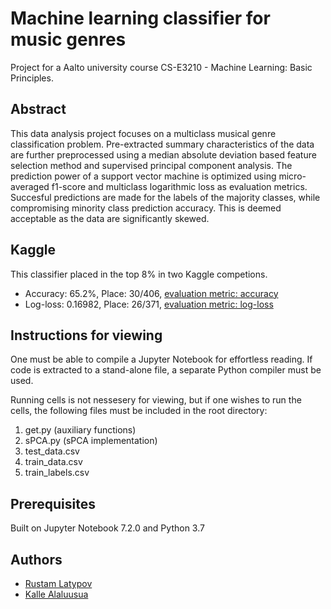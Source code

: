 # Machine learning classifier for music genres
Project for a Aalto university course CS-E3210 - Machine Learning: Basic Principles.

## Abstract
This data analysis project focuses on a multiclass musical genre classification problem. Pre-extracted summary characteristics of the data are further preprocessed using a median absolute deviation based feature selection method and supervised principal component analysis. The prediction power of a support vector machine is optimized using micro-averaged f1-score and multiclass logarithmic loss as evaluation metrics. Succesful predictions are made for the labels of the majority classes, while compromising minority class prediction accuracy. This is deemed acceptable as the data are significantly skewed.

## Kaggle

This classifier placed in the top 8% in two Kaggle competions. 

- Accuracy: 65.2%, Place: 30/406, [evaluation metric: accuracy](https://www.kaggle.com/c/mlbp-data-analysis-challenge-accuracy-2018/leaderboard)
- Log-loss: 0.16982, Place: 26/371, [evaluation metric: log-loss](https://www.kaggle.com/c/mlbp-data-analysis-challenge-log-loss-2018/leaderboard)


## Instructions for viewing
One must be able to compile a Jupyter Notebook for effortless reading. If code is extracted to a stand-alone file, a separate Python compiler must be used. 

Running cells is not nessesery for viewing, but if one wishes to run the cells, the following files must be included in the root directory: 

1. get.py (auxiliary functions)
2. sPCA.py (sPCA implementation)
3. test_data.csv
4. train_data.csv
5. train_labels.csv


## Prerequisites
Built on Jupyter Notebook 7.2.0 and Python 3.7

## Authors

- [Rustam Latypov](mailto:rustam.latypov@aalto.fi)
- [Kalle Alaluusua](mailto:kalle.alaluusua@aalto.fi)
